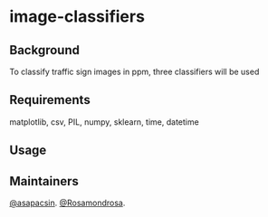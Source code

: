 # image-classifiers
## Background
To classify traffic sign images in ppm, three classifiers will be used

## Requirements
matplotlib, csv, PIL, numpy, sklearn, time, datetime

## Usage 

## Maintainers
[@asapacsin](https://github.com/asapacsin).
[@Rosamondrosa](https://github.com/Rosamondrosa).
